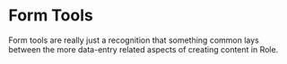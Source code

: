 # Form Tools

Form tools are really just a recognition that something common lays between the more data-entry related aspects of creating content in Role.